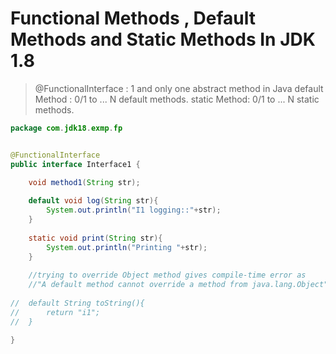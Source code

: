 # Functional Methods , Default Methods and Static Methods In JDK 1.8 
> @FunctionalInterface : 1 and only one abstract method in Java 
> default Method : 0/1 to ... N default methods.
> static Method: 0/1 to ... N static methods.


```java 
package com.jdk18.exmp.fp


@FunctionalInterface
public interface Interface1 {

	void method1(String str);
	
	default void log(String str){
		System.out.println("I1 logging::"+str);
	}
	
	static void print(String str){
		System.out.println("Printing "+str);
	}
	
	//trying to override Object method gives compile-time error as
	//"A default method cannot override a method from java.lang.Object"
	
//	default String toString(){
//		return "i1";
//	}
	
}
